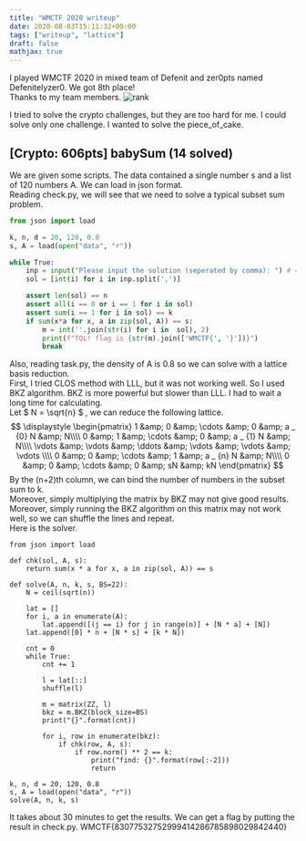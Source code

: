 ```yaml
---
title: "WMCTF 2020 writeup"
date: 2020-08-03T15:11:32+09:00
tags: ["writeup", "lattice"]
draft: false
mathjax: true
---
```


<div class="section">

I played WMCTF 2020 in mixed team of Defenit and zer0pts named Defenitelyzer0. We got 8th place!  
Thanks to my team members.
![rank](../rank.png)

I tried to solve the crypto challenges, but they are too hard for me. I could solve only one challenge. I wanted to solve the piece_of_cake.

## [Crypto: 606pts] babySum (14 solved)
We are given some scripts. The data contained a single number s and a list of 120 numbers A. We can load in json format.  
Reading check.py, we will see that we need to solve a typical subset sum problem. 

```check.py
from json import load

k, n, d = 20, 120, 0.8
s, A = load(open("data", "r"))

while True:
    inp = input("Please input the solution (seperated by comma): ") # <- 0, 1, 0, 1, ...
    sol = [int(i) for i in inp.split(',')]

    assert len(sol) == n
    assert all(i == 0 or i == 1 for i in sol)
    assert sum(i == 1 for i in sol) == k
    if sum(x*a for x, a in zip(sol, A)) == s:
        m = int(''.join(str(i) for i in  sol), 2)
        print(f"TQL! flag is {str(m).join(['WMCTF{', '}'])}")
        break
```

Also, reading task.py, the density of A is 0.8 so we can solve with a lattice basis reduction.  
First, I tried CLOS method with LLL, but it was not working well. So I used BKZ algorithm. BKZ is more powerful but slower than LLL. I had to wait a long time for calculating.  
Let $ N = \sqrt{n} $ , we can reduce the following lattice.  
$$
\displaystyle
\begin{pmatrix}
1 &amp; 0 &amp; \cdots  &amp; 0 &amp; a _ {0} N &amp; N\\\\
0 &amp; 1 &amp; \cdots  &amp; 0 &amp; a _ {1} N &amp; N\\\\
\vdots  &amp; \vdots  &amp; \ddots  &amp; \vdots  &amp; \vdots  &amp; \vdots \\\\
0 &amp; 0 &amp; \cdots  &amp; 1 &amp; a _ {n} N &amp; N\\\\
0 &amp; 0 &amp; \cdots  &amp; 0 &amp; sN &amp; kN
\end{pmatrix}
$$
By the (n+2)th column, we can bind the number of numbers in the subset sum to k.  
Moreover, simply multiplying the matrix by BKZ may not give good results.
Moreover, simply running the BKZ algorithm on this matrix may not work well, so we can shuffle the lines and repeat.  
Here is the solver.

```solver.sage
from json import load

def chk(sol, A, s):
    return sum(x * a for x, a in zip(sol, A)) == s

def solve(A, n, k, s, BS=22):
    N = ceil(sqrt(n))

    lat = []
    for i, a in enumerate(A):
        lat.append([(j == i) for j in range(n)] + [N * a] + [N])
    lat.append([0] * n + [N * s] + [k * N])

    cnt = 0
    while True:
        cnt += 1

        l = lat[::]
        shuffle(l)

        m = matrix(ZZ, l)
        bkz = m.BKZ(block_size=BS)
        print("{}".format(cnt))

        for i, row in enumerate(bkz):
            if chk(row, A, s):
                if row.norm() ** 2 == k:
                    print("find: {}".format(row[:-2]))
                    return

k, n, d = 20, 120, 0.8
s, A = load(open("data", "r"))
solve(A, n, k, s)
```
It takes about 30 minutes to get the results. We can get a flag by putting the result in check.py.
WMCTF{83077532752999414286785898029842440}

</div>
